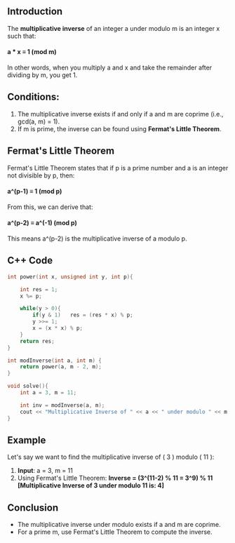 ## Introduction

The **multiplicative inverse** of an integer a under modulo m is an integer x such that:

#### a * x ≡ 1 (mod m)

In other words, when you multiply a and x and take the remainder after dividing by m, you get 1.



## Conditions:

1. The multiplicative inverse exists if and only if a and m are coprime (i.e., gcd(a, m) = 1).
2. If m is prime, the inverse can be found using **Fermat's Little Theorem**.



## Fermat's Little Theorem

Fermat's Little Theorem states that if p is a prime number and a is an integer not divisible by p, then:

#### a^(p-1) ≡ 1 (mod p)

From this, we can derive that: 
#### a^(p-2) ≡ a^(-1) (mod p)

This means a^(p-2) is the multiplicative inverse of a modulo p.




## C++ Code

```cpp
int power(int x, unsigned int y, int p){

    int res = 1;
    x %= p; 

    while(y > 0){
        if(y & 1)   res = (res * x) % p;
        y >>= 1;
        x = (x * x) % p;
    }
    return res;
}

int modInverse(int a, int m) {
    return power(a, m - 2, m);
}

void solve(){
    int a = 3, m = 11;

    int inv = modInverse(a, m);
    cout << "Multiplicative Inverse of " << a << " under modulo " << m << " is: " << inv << "\n";
}
```

## Example

Let's say we want to find the multiplicative inverse of \( 3 \) modulo \( 11 \):

1. **Input**: a = 3, m = 11
2. Using Fermat's Little Theorem:
**Inverse = (3^(11-2) % 11 = 3^9) % 11 [Multiplicative Inverse of 3 under modulo 11 is: 4]**
   


## Conclusion

- The multiplicative inverse under modulo exists if a and m are coprime.
- For a prime m, use Fermat's Little Theorem to compute the inverse.
